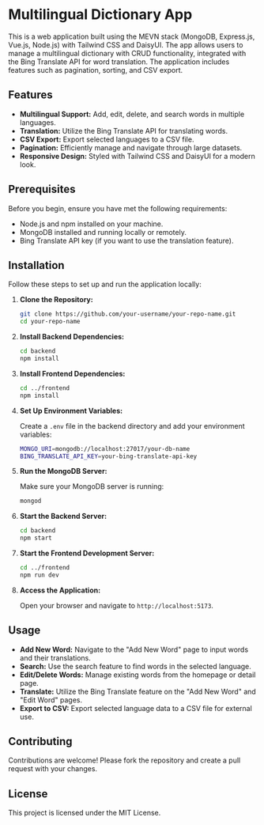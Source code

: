 # Multilingual Dictionary App

This is a web application built using the MEVN stack (MongoDB, Express.js, Vue.js, Node.js) with Tailwind CSS and DaisyUI. The app allows users to manage a multilingual dictionary with CRUD functionality, integrated with the Bing Translate API for word translation. The application includes features such as pagination, sorting, and CSV export.

## Features
- **Multilingual Support:** Add, edit, delete, and search words in multiple languages.
- **Translation:** Utilize the Bing Translate API for translating words.
- **CSV Export:** Export selected languages to a CSV file.
- **Pagination:** Efficiently manage and navigate through large datasets.
- **Responsive Design:** Styled with Tailwind CSS and DaisyUI for a modern look.

## Prerequisites

Before you begin, ensure you have met the following requirements:

- Node.js and npm installed on your machine.
- MongoDB installed and running locally or remotely.
- Bing Translate API key (if you want to use the translation feature).

## Installation

Follow these steps to set up and run the application locally:

1. **Clone the Repository:**

    ```bash
    git clone https://github.com/your-username/your-repo-name.git
    cd your-repo-name
    ```

2. **Install Backend Dependencies:**

    ```bash
    cd backend
    npm install
    ```

3. **Install Frontend Dependencies:**

    ```bash
    cd ../frontend
    npm install
    ```

4. **Set Up Environment Variables:**

    Create a `.env` file in the backend directory and add your environment variables:

    ```bash
    MONGO_URI=mongodb://localhost:27017/your-db-name
    BING_TRANSLATE_API_KEY=your-bing-translate-api-key
    ```

5. **Run the MongoDB Server:**

    Make sure your MongoDB server is running:

    ```bash
    mongod
    ```

6. **Start the Backend Server:**

    ```bash
    cd backend
    npm start
    ```

7. **Start the Frontend Development Server:**

    ```bash
    cd ../frontend
    npm run dev
    ```

8. **Access the Application:**

    Open your browser and navigate to `http://localhost:5173`.

## Usage

- **Add New Word:** Navigate to the "Add New Word" page to input words and their translations.
- **Search:** Use the search feature to find words in the selected language.
- **Edit/Delete Words:** Manage existing words from the homepage or detail page.
- **Translate:** Utilize the Bing Translate feature on the "Add New Word" and "Edit Word" pages.
- **Export to CSV:** Export selected language data to a CSV file for external use.

## Contributing

Contributions are welcome! Please fork the repository and create a pull request with your changes.

## License

This project is licensed under the MIT License.
